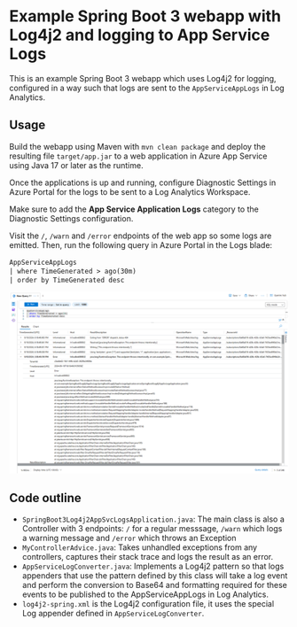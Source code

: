 # Example Spring Boot 3 webapp with Log4j2 and logging to App Service Logs

This is an example Spring Boot 3 webapp which uses Log4j2 for logging, configured in a way such that logs are sent to the `AppServiceAppLogs` in Log Analytics.

## Usage

Build the webapp using Maven with `mvn clean package` and deploy the resulting file `target/app.jar` to a web application in Azure App Service using Java 17 or later as the runtime.

Once the applications is up and running, configure Diagnostic Settings in Azure Portal for the logs to be sent to a Log Analytics Workspace.

Make sure to add the **App Service Application Logs** category to the Diagnostic Settings configuration.

Visit the `/`, `/warn` and `/error` endpoints of the web app so some logs are emitted. Then, run the following query in Azure Portal in the Logs blade:

```kql
AppServiceAppLogs
| where TimeGenerated > ago(30m)
| order by TimeGenerated desc
```

![AppServiceAppLogs screenshot](https://raw.githubusercontent.com/dfuenzalida/SpringBoot3Log4j2AppSvcLogs/main/DiagnosticLogs.png "AppServiceAppLogs screenshot")


## Code outline

* `SpringBoot3Log4j2AppSvcLogsApplication.java`: The main class is also a Controller with 3 endpoints: `/` for a regular messsage, `/warn` which logs a warning message and `/error` which throws an Exception
* `MyControllerAdvice.java`: Takes unhandled exceptions from any controllers, captures their stack trace and logs the result as an error.
* `AppServiceLogConverter.java`: Implements a Log4j2 pattern so that logs appenders that use the pattern defined by this class will take a log event and perform the conversion to Base64 and formatting required for these events to be published to the AppServiceAppLogs in Log Analytics.
* `log4j2-spring.xml` is the Log4j2 configuration file, it uses the special Log appender defined in `AppServiceLogConverter`.